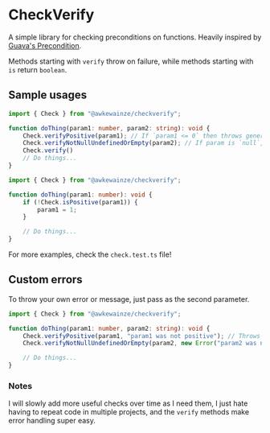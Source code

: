 # CheckVerify

A simple library for checking preconditions on functions. Heavily inspired by [Guava's Precondition](https://guava.dev/releases/19.0/api/docs/com/google/common/base/Preconditions.html).

Methods starting with `verify` throw on failure, while methods starting with `is` return `boolean`.

## Sample usages

```typescript
import { Check } from "@awkewainze/checkverify";

function doThing(param1: number, param2: string): void {
    Check.verifyPositive(param1); // If `param1 <= 0` then throws generic error.
    Check.verifyNotNullUndefinedOrEmpty(param2); // If param is `null`, `undefined`, or an empty string (after being trimmed) then throws generic error.
    Check.verify()
    // Do things...
}
```

```typescript
import { Check } from "@awkewainze/checkverify";

function doThing(param1: number): void {
    if (!Check.isPositive(param1)) {
        param1 = 1;
    }

    // Do things...
}
```

For more examples, check the `check.test.ts` file!

## Custom errors

To throw your own error or message, just pass as the second parameter.

```typescript
import { Check } from "@awkewainze/checkverify";

function doThing(param1: number, param2: string): void {
    Check.verifyPositive(param1, "param1 was not positive"); // Throws error with message provided.
    Check.verifyNotNullUndefinedOrEmpty(param2, new Error("param2 was null or empty"));

    // Do things...
}
```

### Notes

I will slowly add more useful checks over time as I need them, I just hate having to repeat code in multiple projects, and the `verify` methods make error handling super easy.
